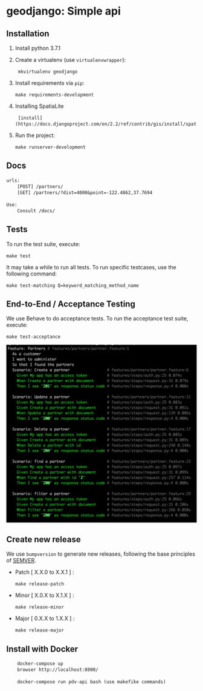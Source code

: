 # geodjango: Simple api


## Installation

1. Install python 3.7.1

2. Create a virtualenv (use `virtualenvwrapper`):

        mkvirtualenv geodjango

3.  Install requirements via `pip`:

        make requirements-development

4. Installing SpatiaLite

        [install](https://docs.djangoproject.com/en/2.2/ref/contrib/gis/install/spatialite/)

5.  Run the project:

        make runserver-development

## Docs

    urls:
        [POST] /partners/
        [GET] /partners/?dist=4000&point=-122.4862,37.7694

    Use:
        Consult /docs/


## Tests


To run the test suite, execute:

    make test

It may take a while to run all tests. To run specific testcases, use the
following command:

    make test-matching Q=keyword_matching_method_name


## End-to-End / Acceptance Testing


We use Behave to do acceptance tests. To run the acceptance test
suite, execute:

    make test-acceptance

![image](ee.png?1)


## Create new release


We use `bumpversion` to generate new releases, following the base
principles of [SEMVER](http://semver.org/).

-   Patch [ X.X.0 to X.X.1 ] :

        make release-patch

-   Minor [ X.0.X to X.1.X ] :

        make release-minor

-   Major [ 0.X.X to 1.X.X ] :

        make release-major

## Install with Docker

        docker-compose up
        browser http://localhost:8000/

        docker-compose run pdv-api bash (use makefike commands)
